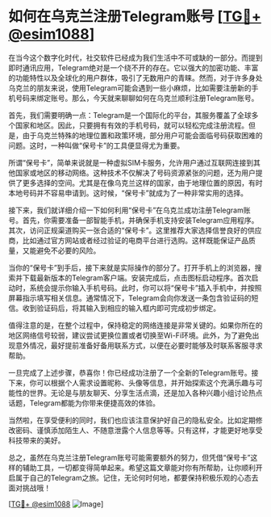 # 如何在乌克兰注册Telegram账号 [[TG💪+ @esim1088](https://t.me/s/esim1088)]

在当今这个数字化时代，社交软件已经成为我们生活中不可或缺的一部分。而提到即时通讯应用，Telegram绝对是一个绕不开的存在。它以强大的加密功能、丰富的功能特性以及全球化的用户群体，吸引了无数用户的青睐。然而，对于许多身处乌克兰的朋友来说，使用Telegram可能会遇到一些小麻烦，比如需要注册新的手机号码来绑定账号。那么，今天就来聊聊如何在乌克兰顺利注册Telegram账号。

首先，我们需要明确一点：Telegram是一个国际化的平台，其服务覆盖了全球多个国家和地区。因此，只要拥有有效的手机号码，就可以轻松完成注册流程。但是，由于乌克兰特殊的地理位置和政策环境，部分用户可能会面临号码获取困难的问题。这时，一种叫做“保号卡”的工具便显得尤为重要。

所谓“保号卡”，简单来说就是一种虚拟SIM卡服务，允许用户通过互联网连接到其他国家或地区的移动网络。这种技术不仅解决了号码资源紧张的问题，还为用户提供了更多选择的空间。尤其是在像乌克兰这样的国家，由于地理位置的原因，有时本地号码并不容易申请到。这时候，“保号卡”就成为了一种非常实用的选择。

接下来，我们就详细介绍一下如何利用“保号卡”在乌克兰成功注册Telegram账号。首先，你需要准备一部智能手机，并确保手机支持安装Telegram应用程序。其次，访问正规渠道购买一张合适的“保号卡”。这里推荐大家选择信誉良好的供应商，比如通过官方网站或者经过验证的电商平台进行选购。这样既能保证产品质量，又能避免不必要的风险。

当你的“保号卡”到手后，接下来就是实际操作的部分了。打开手机上的浏览器，搜索并下载最新版本的Telegram客户端。安装完成后，点击图标启动程序。首次启动时，系统会提示你输入手机号码。此时，你可以将“保号卡”插入手机中，并按照屏幕指示填写相关信息。通常情况下，Telegram会向你发送一条包含验证码的短信。收到验证码后，将其输入到相应的输入框内即可完成初步绑定。

值得注意的是，在整个过程中，保持稳定的网络连接是非常关键的。如果你所在的地区网络信号较弱，建议尝试更换位置或者切换至Wi-Fi环境。此外，为了避免出现意外情况，最好提前准备好备用联系方式，以便在必要时能够及时联系客服寻求帮助。

一旦完成了上述步骤，恭喜你！你已经成功注册了一个全新的Telegram账号。接下来，你可以根据个人需求设置昵称、头像等信息，并开始探索这个充满乐趣与可能性的世界。无论是与朋友聊天、分享生活点滴，还是加入各种兴趣小组讨论热点话题，Telegram都能为你带来便捷高效的体验。

当然啦，在享受便利的同时，我们也应该注意保护好自己的隐私安全。比如定期修改密码、谨慎添加陌生人、不随意泄露个人信息等等。只有这样，才能更好地享受科技带来的美好。

总之，虽然在乌克兰注册Telegram账号可能需要额外的努力，但凭借“保号卡”这样的辅助工具，一切都变得简单起来。希望这篇文章能对你有所帮助，让你顺利开启属于自己的Telegram之旅。记住，无论何时何地，都要保持积极乐观的心态去面对挑战哦！

[[TG💪+ @esim1088](https://t.me/s/esim1088) ![Image](https://i.postimg.cc/4NQfJmqS/Snipaste-2025-05-13-00-14-12.png)]